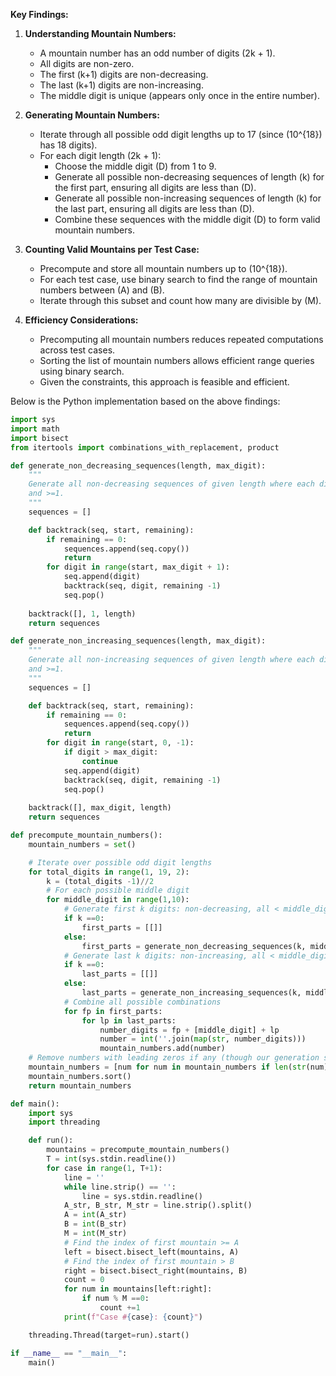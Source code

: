 **Key Findings:**

1. **Understanding Mountain Numbers:**
   - A mountain number has an odd number of digits \(2k + 1\).
   - All digits are non-zero.
   - The first \(k+1\) digits are non-decreasing.
   - The last \(k+1\) digits are non-increasing.
   - The middle digit is unique (appears only once in the entire number).

2. **Generating Mountain Numbers:**
   - Iterate through all possible odd digit lengths up to 17 (since \(10^{18}\) has 18 digits).
   - For each digit length \(2k + 1\):
     - Choose the middle digit \(D\) from 1 to 9.
     - Generate all possible non-decreasing sequences of length \(k\) for the first part, ensuring all digits are less than \(D\).
     - Generate all possible non-increasing sequences of length \(k\) for the last part, ensuring all digits are less than \(D\).
     - Combine these sequences with the middle digit \(D\) to form valid mountain numbers.

3. **Counting Valid Mountains per Test Case:**
   - Precompute and store all mountain numbers up to \(10^{18}\).
   - For each test case, use binary search to find the range of mountain numbers between \(A\) and \(B\).
   - Iterate through this subset and count how many are divisible by \(M\).

4. **Efficiency Considerations:**
   - Precomputing all mountain numbers reduces repeated computations across test cases.
   - Sorting the list of mountain numbers allows efficient range queries using binary search.
   - Given the constraints, this approach is feasible and efficient.

Below is the Python implementation based on the above findings:

```python
import sys
import math
import bisect
from itertools import combinations_with_replacement, product

def generate_non_decreasing_sequences(length, max_digit):
    """
    Generate all non-decreasing sequences of given length where each digit is <= max_digit
    and >=1.
    """
    sequences = []

    def backtrack(seq, start, remaining):
        if remaining == 0:
            sequences.append(seq.copy())
            return
        for digit in range(start, max_digit + 1):
            seq.append(digit)
            backtrack(seq, digit, remaining -1)
            seq.pop()
    
    backtrack([], 1, length)
    return sequences

def generate_non_increasing_sequences(length, max_digit):
    """
    Generate all non-increasing sequences of given length where each digit is <= max_digit
    and >=1.
    """
    sequences = []

    def backtrack(seq, start, remaining):
        if remaining == 0:
            sequences.append(seq.copy())
            return
        for digit in range(start, 0, -1):
            if digit > max_digit:
                continue
            seq.append(digit)
            backtrack(seq, digit, remaining -1)
            seq.pop()
    
    backtrack([], max_digit, length)
    return sequences

def precompute_mountain_numbers():
    mountain_numbers = set()

    # Iterate over possible odd digit lengths
    for total_digits in range(1, 19, 2):
        k = (total_digits -1)//2
        # For each possible middle digit
        for middle_digit in range(1,10):
            # Generate first k digits: non-decreasing, all < middle_digit
            if k ==0:
                first_parts = [[]]
            else:
                first_parts = generate_non_decreasing_sequences(k, middle_digit -1)
            # Generate last k digits: non-increasing, all < middle_digit
            if k ==0:
                last_parts = [[]]
            else:
                last_parts = generate_non_increasing_sequences(k, middle_digit -1)
            # Combine all possible combinations
            for fp in first_parts:
                for lp in last_parts:
                    number_digits = fp + [middle_digit] + lp
                    number = int(''.join(map(str, number_digits)))
                    mountain_numbers.add(number)
    # Remove numbers with leading zeros if any (though our generation shouldn't have)
    mountain_numbers = [num for num in mountain_numbers if len(str(num)) == len(str(num))]
    mountain_numbers.sort()
    return mountain_numbers

def main():
    import sys
    import threading

    def run():
        mountains = precompute_mountain_numbers()
        T = int(sys.stdin.readline())
        for case in range(1, T+1):
            line = ''
            while line.strip() == '':
                line = sys.stdin.readline()
            A_str, B_str, M_str = line.strip().split()
            A = int(A_str)
            B = int(B_str)
            M = int(M_str)
            # Find the index of first mountain >= A
            left = bisect.bisect_left(mountains, A)
            # Find the index of first mountain > B
            right = bisect.bisect_right(mountains, B)
            count = 0
            for num in mountains[left:right]:
                if num % M ==0:
                    count +=1
            print(f"Case #{case}: {count}")

    threading.Thread(target=run).start()

if __name__ == "__main__":
    main()
```